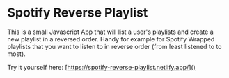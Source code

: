 # Spotify Reverse Playlist

This is a small Javascript App that will list a user's playlists and create a new playlist in a reversed order. Handy for example for Spotify Wrapped playlists that you want to listen to in reverse order (from least listened to to most). 

Try it yourself here: [https://spotify-reverse-playlist.netlify.app/]()
